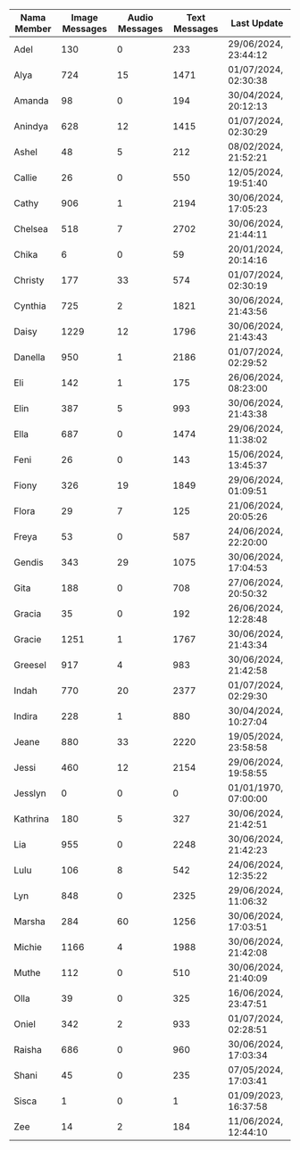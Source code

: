 | Nama Member | Image Messages | Audio Messages | Text Messages | Last Update |
| ------ | -------------- | -------------- | ------------- | ------------ |
| Adel | 130 | 0 | 233 | 29/06/2024, 23:44:12 |
| Alya | 724 | 15 | 1471 | 01/07/2024, 02:30:38 |
| Amanda | 98 | 0 | 194 | 30/04/2024, 20:12:13 |
| Anindya | 628 | 12 | 1415 | 01/07/2024, 02:30:29 |
| Ashel | 48 | 5 | 212 | 08/02/2024, 21:52:21 |
| Callie | 26 | 0 | 550 | 12/05/2024, 19:51:40 |
| Cathy | 906 | 1 | 2194 | 30/06/2024, 17:05:23 |
| Chelsea | 518 | 7 | 2702 | 30/06/2024, 21:44:11 |
| Chika | 6 | 0 | 59 | 20/01/2024, 20:14:16 |
| Christy | 177 | 33 | 574 | 01/07/2024, 02:30:19 |
| Cynthia | 725 | 2 | 1821 | 30/06/2024, 21:43:56 |
| Daisy | 1229 | 12 | 1796 | 30/06/2024, 21:43:43 |
| Danella | 950 | 1 | 2186 | 01/07/2024, 02:29:52 |
| Eli | 142 | 1 | 175 | 26/06/2024, 08:23:00 |
| Elin | 387 | 5 | 993 | 30/06/2024, 21:43:38 |
| Ella | 687 | 0 | 1474 | 29/06/2024, 11:38:02 |
| Feni | 26 | 0 | 143 | 15/06/2024, 13:45:37 |
| Fiony | 326 | 19 | 1849 | 29/06/2024, 01:09:51 |
| Flora | 29 | 7 | 125 | 21/06/2024, 20:05:26 |
| Freya | 53 | 0 | 587 | 24/06/2024, 22:20:00 |
| Gendis | 343 | 29 | 1075 | 30/06/2024, 17:04:53 |
| Gita | 188 | 0 | 708 | 27/06/2024, 20:50:32 |
| Gracia | 35 | 0 | 192 | 26/06/2024, 12:28:48 |
| Gracie | 1251 | 1 | 1767 | 30/06/2024, 21:43:34 |
| Greesel | 917 | 4 | 983 | 30/06/2024, 21:42:58 |
| Indah | 770 | 20 | 2377 | 01/07/2024, 02:29:30 |
| Indira | 228 | 1 | 880 | 30/04/2024, 10:27:04 |
| Jeane | 880 | 33 | 2220 | 19/05/2024, 23:58:58 |
| Jessi | 460 | 12 | 2154 | 29/06/2024, 19:58:55 |
| Jesslyn | 0 | 0 | 0 | 01/01/1970, 07:00:00 |
| Kathrina | 180 | 5 | 327 | 30/06/2024, 21:42:51 |
| Lia | 955 | 0 | 2248 | 30/06/2024, 21:42:23 |
| Lulu | 106 | 8 | 542 | 24/06/2024, 12:35:22 |
| Lyn | 848 | 0 | 2325 | 29/06/2024, 11:06:32 |
| Marsha | 284 | 60 | 1256 | 30/06/2024, 17:03:51 |
| Michie | 1166 | 4 | 1988 | 30/06/2024, 21:42:08 |
| Muthe | 112 | 0 | 510 | 30/06/2024, 21:40:09 |
| Olla | 39 | 0 | 325 | 16/06/2024, 23:47:51 |
| Oniel | 342 | 2 | 933 | 01/07/2024, 02:28:51 |
| Raisha | 686 | 0 | 960 | 30/06/2024, 17:03:34 |
| Shani | 45 | 0 | 235 | 07/05/2024, 17:03:41 |
| Sisca | 1 | 0 | 1 | 01/09/2023, 16:37:58 |
| Zee | 14 | 2 | 184 | 11/06/2024, 12:44:10 |
